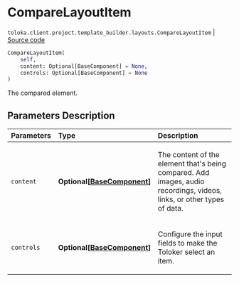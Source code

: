 # CompareLayoutItem
`toloka.client.project.template_builder.layouts.CompareLayoutItem` | [Source code](https://github.com/Toloka/toloka-kit/blob/v1.1.4/src/client/project/template_builder/layouts.py#L99)

```python
CompareLayoutItem(
    self,
    content: Optional[BaseComponent] = None,
    controls: Optional[BaseComponent] = None
)
```

The compared element.

## Parameters Description

| Parameters | Type | Description |
| :----------| :----| :-----------|
`content`|**Optional\[[BaseComponent](toloka.client.project.template_builder.base.BaseComponent.md)\]**|<p>The content of the element that&#x27;s being compared. Add images, audio recordings, videos, links, or other types of data.</p>
`controls`|**Optional\[[BaseComponent](toloka.client.project.template_builder.base.BaseComponent.md)\]**|<p>Configure the input fields to make the Toloker select an item.</p>
